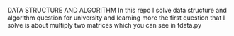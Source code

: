 DATA STRUCTURE AND ALGORITHM
In this repo I solve data structure and algorithm question for university and learning more 
the first question that I solve is about multiply two matrices which you can see in fdata.py


